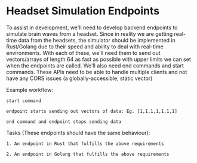 # Headset Simulation Endpoints 

To assist in development, we'll need to develop backend endpoints to simulate brain waves from a headset. Since in reality we are getting real-time data from the headsets, the simulator should be implemented in Rust/Golang due to their speed and ability to deal with real-time environments. With each of these, we'll need them to send out vectors/arrays of length 64 as fast as possible with upper limits we can set when the endpoints are called. We'll also need end commands and start commands. These APIs need to be able to handle multiple clients and not have any CORS issues (a globally-accessible, static vector)


Example workflow: 

    start command

    endpoint starts sending out vectors of data: Eg. [1,1,1,1,1,1,1] 

    end command and endpoint stops sending data


Tasks (These endpoints should have the same behaviour):

    1. An endpoint in Rust that fulfills the above requirements

    2. An endpoint in Golang that fulfills the above requirements
